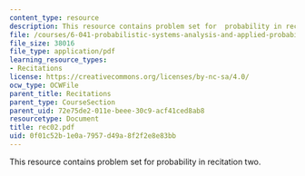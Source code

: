```yaml
---
content_type: resource
description: This resource contains problem set for  probability in recitation two.
file: /courses/6-041-probabilistic-systems-analysis-and-applied-probability-spring-2006/0f01c52b1e0a7957d49a8f2f2e8e83bb_rec02.pdf
file_size: 38016
file_type: application/pdf
learning_resource_types:
- Recitations
license: https://creativecommons.org/licenses/by-nc-sa/4.0/
ocw_type: OCWFile
parent_title: Recitations
parent_type: CourseSection
parent_uid: 72e75de2-011e-beee-30c9-acf41ced8ab8
resourcetype: Document
title: rec02.pdf
uid: 0f01c52b-1e0a-7957-d49a-8f2f2e8e83bb
---
```

This resource contains problem set for  probability in recitation two.
